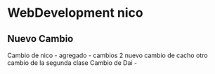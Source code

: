 # WebDevelopment nico
## Nuevo Cambio
Cambio de nico - agregado - cambios 2
nuevo cambio de cacho
otro cambio de la segunda clase
Cambio de Dai - 
